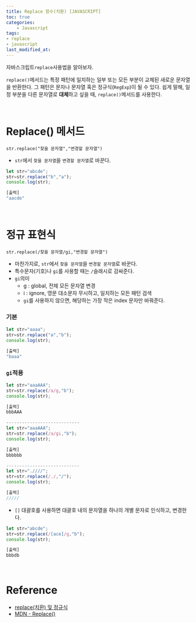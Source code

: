 ```yaml
---
title: Replace 함수(치환) [JAVASCRIPT]
toc: true
categories:	
    - Javascript
tags:
- replace
- javascript
last_modified_at: 
---
```


 자바스크립트`replace`사용법을 알아보자.

`replace()`메서드는 특정 패턴에 일치하는 일부 또는 모든 부분이 교체된 새로운 문자열을 반환한다. 그 패턴은 문자나 문자열 혹은 정규식(`RegExp`)이 될 수 있다. 쉽게 말해, 일정 부분을 다른 문자열로 **대체**하고 싶을 때, `replace()`메서드를 사용한다.

<br/>

# Replace() 메서드

`str.replace("찾을 문자열","변경할 문자열")`

- `str`에서 `찾을 문자열`을 `변경할 문자열`로 바꾼다.

```javascript
let str="abcde";
str=str.replace("b","a");
console.log(str);

[출력]
"aacde"
```

<br/>

# 정규 표현식

`str.replace(/찾을 문자열/gi,"변경할 문자열")`

- 마찬가지로, `str`에서 `찾을 문자열`을 `변경할 문자열`로 바꾼다.
- 특수문자(기호)나 `gi`를 사용할 때는 `/`슬래시로 감싸준다.
- `gi`의미
  - g : global, 전체 모든 문자열 변경
  - i : ignore, 영문 대소문자 무시하고, 일치하는 모든 패턴 검색
  - `gi`를 사용하지 않으면, 해당하는 가장 작은 index 문자만 바꿔준다.

### 기본

```javascript
let str="aaaa";
str=str.replace("a","b");
console.log(str);

[출력]
"baaa"
```

### `gi`적용

```javascript
let str="aaaAAA";
str=str.replace(/a/g,"b");
console.log(str);

[출력]
bbbAAA

----------------------------
let str="aaaAAA";
str=str.replace(/a/gi,"b");
console.log(str);

[출력]
bbbbbb

----------------------------
let str=".////";
str=str.replace(/./,"/");
console.log(str);

[출력]
/////

```

- `[]` 대괄호를 사용하면 대괄호 내의 문자열을 하나의 개별 문자로 인식하고, 변경한다.

```javascript
let str="abcde";
str=str.replace(/[ace]/g,"b");
console.log(str);

[출력]
bbbdb
```

<br/>

# Reference

- [replace(치환) 및 정규식](https://ninearies.tistory.com/177)
- [MDN - Replace()](https://developer.mozilla.org/ko/docs/Web/JavaScript/Reference/Global_Objects/String/replace)

